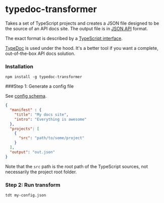 # typedoc-transformer
Takes a set of TypeScript projects and creates a JSON file designed to be the source of an API docs site. The output file is in [JSON API](http://jsonapi.org/format/) format.

The exact format is described by a [TypeScript interface](https://github.com/asakusuma/typedoc-transformer/blob/master/src/lib/doc-interfaces.ts#L13).

[TypeDoc](http://typedoc.org) is used under the hood. It's a better tool if you want a complete, out-of-the-box API docs solution.

### Installation

```
npm install -g typedoc-transformer
```

###Step 1: Generate a config file

See [config schema](https://github.com/asakusuma/typedoc-transformer/blob/e543724decceafe709317e4b0335fbb130ec2bb1/src/lib/cli-interfaces.ts#L5).

```JSON
{
  "manifest" : {
    "title": "My docs site",
    "intro": "Everything is awesome"
  },
  "projects": [
    {
      "src": "path/to/some/project"
    }
  ],
  "output": "out.json"
}
```

Note that the `src` path is the root path of the TypeScript sources, not necessarily the project root folder.

### Step 2: Run transform

```
tdt my-config.json
```